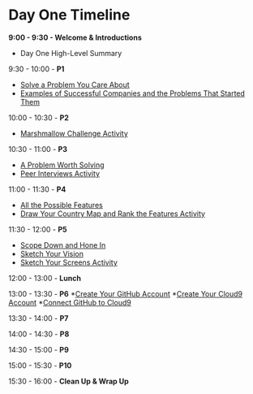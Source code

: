 # Day One Timeline
**9:00 - 9:30 - Welcome & Introductions**
  * Day One High-Level Summary

9:30 - 10:00 - **P1**
  * [Solve a Problem You Care About](/product_development/solve_a_problem_you_care_about.md "Solve a Problem You Care About")
  * [Examples of Successful Companies and the Problems That Started Them](/product_development/examples_of_companies_and_the_problems_that_started_them.md "Examples of Successful Companies and the Problems That Started Them")

10:00 - 10:30 - **P2**
  * [Marshmallow Challenge Activity](/product_development/marshmallow_challenge_activity.md "Marshmallow Challenge Activity")

10:30 - 11:00 - **P3**
  * [A Problem Worth Solving](/product_development/a_problem_worth_solving.md "A Problem Worth Solving")
  * [Peer Interviews Activity](/product_development/peer_interviews_activity.md "Peer Interviews Activity")

11:00 - 11:30 - **P4**
  * [All the Possible Features](/product_development/all_the_possible_features.md "All the Possible Features")
  * [Draw Your Country Map and Rank the Features Activity](/product_development/draw_your_country_map_and_rank_the_features_activity.md "Draw Your Country Map and Rank the Features Activity")

11:30 - 12:00 - **P5**
  * [Scope Down and Hone In](/product_development/scope_down_and_hone_in.md "Scope Down and Hone In")
  * [Sketch Your Vision](/product_development/sketch_your_vision.md "Sketch Your Vision")
  * [Sketch Your Screens Activity](/product_development/sketch_your_screens_activity.md "Sketch Your Screens Activity")

12:00 - 13:00 - **Lunch**

13:00 - 13:30 - **P6**
  *[Create Your GitHub Account](https://public.3.basecamp.com/p/Tnu9rGa3snBHYh45rrpsUGbF "Create Your GitHub Account")
  *[Create Your Cloud9 Account](https://public.3.basecamp.com/p/M3JCNM9Zok2UzDZhVGfs2bYH "Create Your Cloud9 Account")
  *[Connect GitHub to Cloud9](https://public.3.basecamp.com/p/bxEX5vz6goaywUhTi9NdtsoA "Connect GitHub to Cloud9")

13:30 - 14:00 - **P7**

14:00 - 14:30 - **P8**

14:30 - 15:00 - **P9**

15:00 - 15:30 - **P10**

15:30 - 16:00 - **Clean Up & Wrap Up**
